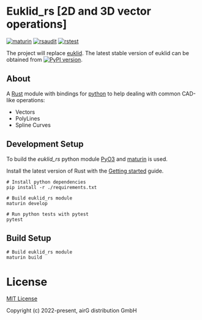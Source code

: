# Euklid_rs [2D and 3D vector operations]

[![maturin](https://github.com/airgproducts/euklid_rs/actions/workflows/maturin.yml/badge.svg?branch=main)](https://github.com/airgproducts/euklid_rs/actions/workflows/maturin.yml)
[![rsaudit](https://github.com/airgproducts/euklid_rs/actions/workflows/rsaudit.yml/badge.svg?branch=main)](https://github.com/airgproducts/euklid_rs/actions/workflows/rsaudit.yml)
[![rstest](https://github.com/airgproducts/euklid_rs/actions/workflows/rstest.yml/badge.svg?branch=main)](https://github.com/airgproducts/euklid_rs/actions/workflows/rstest.yml)

The project will replace [euklid](https://github.com/airgproducts/euklid).
The latest stable version of euklid can be obtained from [![PyPI version](https://badge.fury.io/py/euklid.svg)](https://badge.fury.io/py/euklid).

## About

A [Rust](https://www.rust-lang.org/) module with bindings for [python](https://www.python.org/) to help dealing with common CAD-like operations:

* Vectors
* PolyLines
* Spline Curves

## Development Setup

To build the *euklid_rs* python module [PyO3](https://github.com/PyO3/pyo3) and [maturin](https://github.com/PyO3/maturin) is used.

Install the latest version of Rust with the [Getting started](https://www.rust-lang.org/learn/get-started) guide.

```
# Install python dependencies
pip install -r ./requirements.txt

# Build euklid_rs module
maturin develop

# Run python tests with pytest
pytest

```

## Build Setup

```
# Build euklid_rs module
maturin build
```

# License

[MIT License](./LICENSE)

Copyright (c) 2022-present, airG distribution GmbH